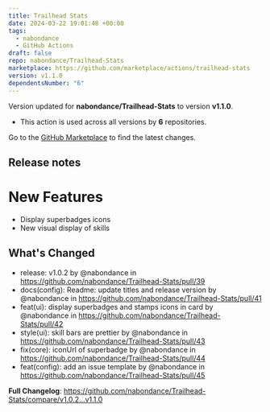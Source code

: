 ```yaml
---
title: Trailhead Stats
date: 2024-03-22 19:01:48 +00:00
tags:
  - nabondance
  - GitHub Actions
draft: false
repo: nabondance/Trailhead-Stats
marketplace: https://github.com/marketplace/actions/trailhead-stats
version: v1.1.0
dependentsNumber: "6"
---
```



Version updated for **nabondance/Trailhead-Stats** to version **v1.1.0**.
- This action is used across all versions by **6** repositories.

Go to the [GitHub Marketplace](https://github.com/marketplace/actions/trailhead-stats) to find the latest changes.

## Release notes

# New Features
* Display superbadges icons
* New visual display of skills

## What's Changed
* release: v1.0.2 by @nabondance in https://github.com/nabondance/Trailhead-Stats/pull/39
* docs(config): Readme: update titles and release version  by @nabondance in https://github.com/nabondance/Trailhead-Stats/pull/41
* feat(ui): display superbadges and stamps icons in card by @nabondance in https://github.com/nabondance/Trailhead-Stats/pull/42
* style(ui): skill bars are prettier by @nabondance in https://github.com/nabondance/Trailhead-Stats/pull/43
* fix(core): iconUrl of superbadge by @nabondance in https://github.com/nabondance/Trailhead-Stats/pull/44
* feat(config): add an issue template by @nabondance in https://github.com/nabondance/Trailhead-Stats/pull/45


**Full Changelog**: https://github.com/nabondance/Trailhead-Stats/compare/v1.0.2...v1.1.0
